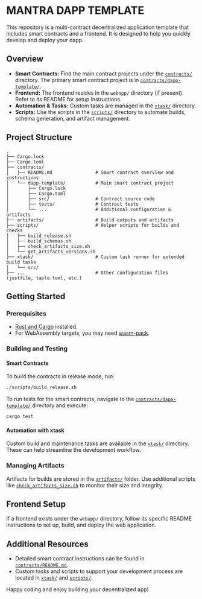 # MANTRA DAPP TEMPLATE

This repository is a multi-contract decentralized application template that includes smart contracts and a frontend. It is designed to help you quickly develop and deploy your dapp.

## Overview

- **Smart Contracts:** Find the main contract projects under the [`contracts/`](contracts/) directory. The primary smart contract project is in [`contracts/dapp-template/`](contracts/dapp-template/).
- **Frontend:** The frontend resides in the `webapp/` directory (if present). Refer to its README for setup instructions.
- **Automation & Tasks:** Custom tasks are managed in the [`xtask/`](xtask/) directory.
- **Scripts:** Use the scripts in the [`scripts/`](scripts/) directory to automate builds, schema generation, and artifact management.

## Project Structure

```
.
├── Cargo.lock
├── Cargo.toml
├── contracts/
│   ├── README.md                # Smart contract overview and instructions
│   └── dapp-template/           # Main smart contract project
│       ├── Cargo.lock
│       ├── Cargo.toml
│       ├── src/                 # Contract source code
│       ├── tests/               # Contract tests
│       └── ...                  # Additional configuration & artifacts
├── artifacts/                   # Build outputs and artifacts
├── scripts/                     # Helper scripts for builds and checks
│   ├── build_release.sh
│   ├── build_schemas.sh
│   ├── check_artifacts_size.sh
│   └── get_artifacts_versions.sh
├── xtask/                       # Custom task runner for extended build tasks
│   └── src/
├── ...                          # Other configuration files (justfile, taplo.toml, etc.)
```

## Getting Started

### Prerequisites

- [Rust and Cargo](https://www.rust-lang.org/tools/install) installed.
- For WebAssembly targets, you may need [wasm-pack](https://rustwasm.github.io/wasm-pack/).

### Building and Testing

#### Smart Contracts

To build the contracts in release mode, run:

```sh
./scripts/build_release.sh
```

To run tests for the smart contracts, navigate to the [`contracts/dapp-template/`](contracts/dapp-template/) directory and execute:

```sh
cargo test
```

#### Automation with xtask

Custom build and maintenance tasks are available in the [`xtask/`](xtask/) directory. These can help streamline the development workflow.

### Managing Artifacts

Artifacts for builds are stored in the [`artifacts/`](artifacts/) folder. Use additional scripts like [`check_artifacts_size.sh`](scripts/check_artifacts_size.sh) to monitor their size and integrity.

## Frontend Setup

If a frontend exists under the `webapp/` directory, follow its specific README instructions to set up, build, and deploy the web application.

## Additional Resources

- Detailed smart contract instructions can be found in [`contracts/README.md`](contracts/README.md).
- Custom tasks and scripts to support your development process are located in [`xtask/`](xtask/) and [`scripts/`](scripts/).

Happy coding and enjoy building your decentralized app!